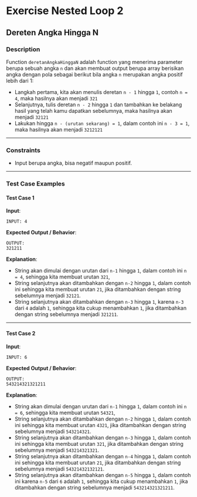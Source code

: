 # Exercise Nested Loop 2

## Dereten Angka Hingga N

### Description

Function `deretanAngkaHinggaN` adalah function yang menerima parameter berupa sebuah angka `n` dan akan membuat output berupa array berisikan angka dengan pola sebagai berikut bila angka `n` merupakan angka positif lebih dari 1:

- Langkah pertama, kita akan menulis deretan `n - 1` hingga `1`, contoh `n = 4`, maka hasilnya akan menjadi `321`
- Selanjutnya, tulis deretan `n - 2` hingga `1` dan tambahkan ke belakang hasil yang telah kamu dapatkan sebelumnya, maka hasilnya akan menjadi `32121`
- Lakukan hingga `n - (urutan sekarang) = 1`, dalam contoh ini `n - 3 = 1`, maka hasilnya akan menjadi `3212121`

---

### Constraints

- Input berupa angka, bisa negatif maupun positif.

---

### Test Case Examples

#### Test Case 1

**Input**:

```text
INPUT: 4
```

**Expected Output / Behavior**:

```text
OUTPUT:
321211
```

**Explanation**:

- String akan dimulai dengan urutan dari `n-1` hingga `1`, dalam contoh ini `n = 4`, sehingga kita membuat urutan `321`,
- String selanjutnya akan ditambahkan dengan `n-2` hingga `1`, dalam contoh ini sehingga kita membuat urutan `21`, jika ditambahkan dengan string sebelumnya menjadi `32121`.
- String selanjutnya akan ditambahkan dengan `n-3` hingga `1`, karena `n-3` dari `4` adalah `1`, sehingga kita cukup menambahkan `1`, jika ditambahkan dengan string sebelumnya menjadi `321211`.

---

#### Test Case 2

**Input**:

```text
INPUT: 6
```

**Expected Output / Behavior**:

```text
OUTPUT:
543214321321211
```

**Explanation**:

- String akan dimulai dengan urutan dari `n-1` hingga `1`, dalam contoh ini `n = 6`, sehingga kita membuat urutan `54321`,
- String selanjutnya akan ditambahkan dengan `n-2` hingga `1`, dalam contoh ini sehingga kita membuat urutan `4321`, jika ditambahkan dengan string sebelumnya menjadi `543214321`.
- String selanjutnya akan ditambahkan dengan `n-3` hingga `1`, dalam contoh ini sehingga kita membuat urutan `321`, jika ditambahkan dengan string sebelumnya menjadi `543214321321`.
- String selanjutnya akan ditambahkan dengan `n-4` hingga `1`, dalam contoh ini sehingga kita membuat urutan `21`, jika ditambahkan dengan string sebelumnya menjadi `54321432132121`.
- String selanjutnya akan ditambahkan dengan `n-5` hingga `1`, dalam contoh ini karena `n-5` dari `6` adalah `1`, sehingga kita cukup menambahkan `1`, jika ditambahkan dengan string sebelumnya menjadi `543214321321211`.
